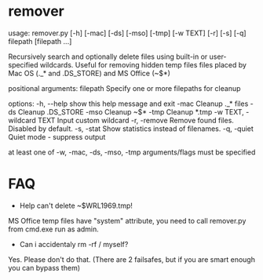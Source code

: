 # remover

usage: remover.py [-h] [-mac] [-ds] [-mso] [-tmp] [-w TEXT] [-r] [-s] [-q] filepath [filepath ...]

Recursively search and optionally delete files using built-in or user-specified wildcards. Useful for removing hidden
temp files files placed by Mac OS (._* and .DS_STORE) and MS Office (~$*)

positional arguments:
  filepath              Specify one or more filepaths for cleanup

options:
  -h, --help            show this help message and exit
  -mac                  Cleanup ._* files
  -ds                   Cleanup .DS_STORE
  -mso                  Cleanup ~$*
  -tmp                  Cleanup *.tmp
  -w TEXT, -wildcard TEXT
                        Input custom wildcard
  -r, -remove           Remove found files. Disabled by default.
  -s, -stat             Show statistics instead of filenames.
  -q, -quiet            Quiet mode - suppress output

at least one of -w, -mac, -ds, -mso, -tmp arguments/flags must be specified

# FAQ

- Help can't delete ~$WRL1969.tmp!

MS Office temp files have "system" attribute, you need to call remover.py from cmd.exe run as admin.

- Can i accidentaly rm -rf / myself?

Yes. Please don't do that.
(There are 2 failsafes, but if you are smart enough you can bypass them)
